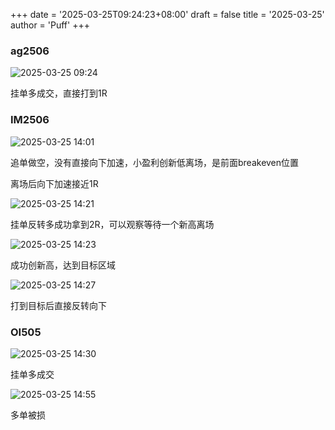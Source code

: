 +++
date = '2025-03-25T09:24:23+08:00'
draft = false
title = '2025-03-25'
author = 'Puff'
+++

### ag2506

![2025-03-25 09:24](/images/2025-03-25-09-24-36.png)

挂单多成交，直接打到1R

### IM2506

![2025-03-25 14:01](/images/2025-03-25-14-01-54.png)

追单做空，没有直接向下加速，小盈利创新低离场，是前面breakeven位置

离场后向下加速接近1R

![2025-03-25 14:21](/images/2025-03-25-14-21-20.png)

挂单反转多成功拿到2R，可以观察等待一个新高离场

![2025-03-25 14:23](/images/2025-03-25-14-23-46.png)

成功创新高，达到目标区域

![2025-03-25 14:27](/images/2025-03-25-14-27-55.png)

打到目标后直接反转向下

### OI505

![2025-03-25 14:30](/images/2025-03-25-14-30-04.png)

挂单多成交

![2025-03-25 14:55](/images/2025-03-25-14-55-01.png)

多单被损
